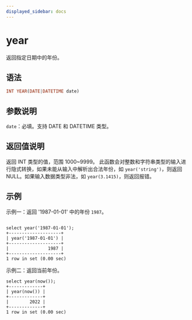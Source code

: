 ```yaml
---
displayed_sidebar: docs
---
```


# year



返回指定日期中的年份。

## 语法

```Haskell
INT YEAR(DATE|DATETIME date)
```

## 参数说明

`date`：必填。支持 DATE 和 DATETIME 类型。

## 返回值说明

返回 INT 类型的值，范围 1000~9999。
此函数会对整数和字符串类型的输入进行隐式转换，如果未能从输入中解析出合法年份，如 `year('string')`，则返回 NULL。如果输入数据类型非法，如 `year(3.1415)`，则返回报错。

## 示例

示例一：返回 '1987-01-01' 中的年份 `1987`。

```Plain Text

select year('1987-01-01');
+--------------------+
| year('1987-01-01') |
+--------------------+
|               1987 |
+--------------------+
1 row in set (0.00 sec)
```

示例二：返回当前年份。

```Plain Text
select year(now());
+-------------+
| year(now()) |
+-------------+
|        2022 |
+-------------+
1 row in set (0.00 sec)
```
